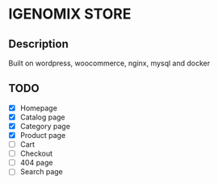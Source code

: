 # IGENOMIX STORE

## Description
Built on wordpress, woocommerce, nginx, mysql and docker

## TODO
- [x] Homepage
- [x] Catalog page
- [x] Category page
- [x] Product page
- [ ] Cart
- [ ] Checkout
- [ ] 404 page
- [ ] Search page